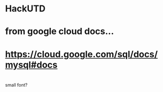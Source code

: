 # HackUTD

# from google cloud docs...
# https://cloud.google.com/sql/docs/mysql#docs

#
small font?

